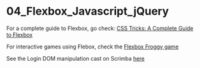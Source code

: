 # 04_Flexbox_Javascript_jQuery

For a complete guide to Flexbox, go check: [CSS Tricks: A Complete Guide to Flexbox](https://css-tricks.com/snippets/css/a-guide-to-flexbox/)


For interactive games using Flebox, check the [Flexbox Froggy game](http://flexboxfroggy.com/)



See the Login DOM manipulation cast on Scrimba [here](https://scrimba.com/casts/cPJ9QfE)

